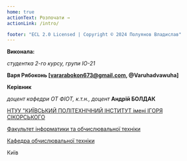 ```yaml
---
home: true
actionText: Розпочати →
actionLink: /intro/

footer: "ECL 2.0 Licensed | Copyright © 2024 Полуянов Владислав"
---
```



**Виконала:** 

*студентка 2-го курсу, групи ІО-21* 

**Варя Рябоконь [vararabokon673@gmail.com, @Varuhadvawuha]**

**Керівник**

*доцент кафедри ОТ ФІОТ, к.т.н., доцент*<span padding-right:5em></span> **Андрій БОЛДАК** 

[НТУУ "КИЇВСЬКИЙ ПОЛІТЕХНІЧНИЙ ІНСТИТУТ імені ІГОРЯ СІКОРСЬКОГО](https://kpi.ua/)

[Факультет інформатики та обчислювальної техніки](https://fiot.kpi.ua/)

[Кафедра обчислювальної техніки](https://comsys.kpi.ua/)

Київ
